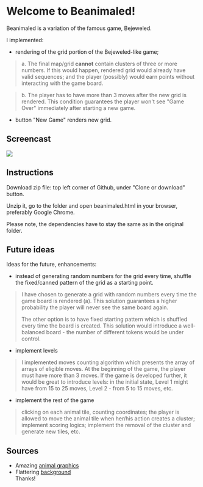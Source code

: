 
# Welcome to Beanimaled!  
  
Beanimaled is a variation of the famous game, Bejeweled.
  
I implemented:  
- rendering of the grid portion of the Bejeweled-like game;  
> a. The final map/grid **cannot** contain clusters of three or more numbers. If this would happen, rendered grid would already have valid sequences; and the player (possibly) would earn points without interacting with the game board.  
  
>b. The player has to have more than 3 moves after the new grid is rendered. This condition guarantees the player won't see "Game Over" immediately after starting a new game.  
  
- button "New Game" renders new grid.  
  
## Screencast  
  
![](https://giphy.com/embed/fxHL8QoLL24YFbYqmz)
  
## Instructions  
  
Download zip file: top left corner of Github, under "Clone or download" button.  
  
Unzip it, go to the folder and open beanimaled.html in your browser, preferably Google Chrome.  
  
Please note, the dependencies have to stay the same as in the original folder.  
  
  
## Future ideas  
  
Ideas for the future, enhancements:  
- instead of generating random numbers for the grid every time, shuffle the fixed/canned pattern of the grid as a starting point.
> I have chosen to generate a grid with random numbers every time the game board is rendered (a). This solution guarantees a higher probability the player will never see the same board again.
> 
> The other option is to have fixed starting pattern which is shuffled every time the board is created.  This solution would introduce a well-balanced board - the number of different tokens would be under control. 
- implement levels  
> I implemented moves counting algorithm which presents the array of arrays of eligible moves. At the beginning of the game, the player must have more than 3 moves. If the game is developed further, it would be great to introduce levels: in the initial state, Level 1 might have from 15 to 25 moves, Level 2 - from 5 to 15 moves, etc.  
- implement the rest of the game  
> clicking on each animal tile, counting coordinates; the player is allowed to move the animal tile when her/his action creates a cluster; implement scoring logics; implement the removal of the cluster and generate new tiles, etc.  
  
## Sources  
- Amazing [animal graphics](https://www.kenney.nl/assets/animal-pac)  
- Flattering [background](https://swapnilrane24.itch.io/nature-background?download)  
Thanks!  